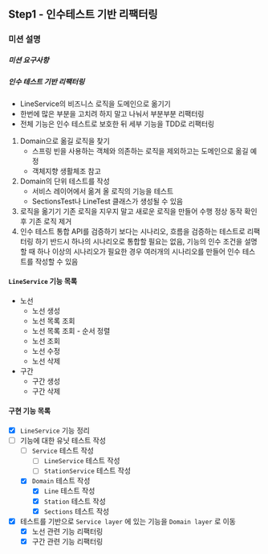 ## Step1 - 인수테스트 기반 리팩터링

### 미션 설명

##### 미션 요구사항

##### 인수 테스트 기반 리팩터링

- LineService의 비즈니스 로직을 도메인으로 옮기기
- 한번에 많은 부분을 고치려 하지 말고 나눠서 부분부분 리팩터링
- 전체 기능은 인수 테스트로 보호한 뒤 세부 기능을 TDD로 리팩터링

1. Domain으로 옮길 로직을 찾기
   - 스프링 빈을 사용하는 객체와 의존하는 로직을 제외하고는 도메인으로 옮길 예정
   - 객체지향 생활체조 참고
2. Domain의 단위 테스트를 작성
   - 서비스 레이어에서 옮겨 올 로직의 기능을 테스트
   - SectionsTest나 LineTest 클래스가 생성될 수 있음
3. 로직을 옮기기
   기존 로직을 지우지 말고 새로운 로직을 만들어 수행
   정상 동작 확인 후 기존 로직 제거
4. 인수 테스트 통합
   API를 검증하기 보다는 시나리오, 흐름을 검증하는 테스트로 리팩터링 하기
   반드시 하나의 시나리오로 통합할 필요는 없음, 기능의 인수 조건을 설명할 때 하나 이상의 시나리오가 필요한 경우 여러개의 시나리오를 만들어 인수 테스트를 작성할 수 있음

#### `LineService` 기능 목록
- 노선
  - 노선 생성
  - 노선 목록 조회
  - 노선 목록 조회 - 순서 정렬
  - 노선 조회
  - 노선 수정
  - 노선 삭제
- 구간
  - 구간 생성
  - 구간 삭제

#### 구현 기능 목록
- [x] `LineService` 기능 정리
- [ ] 기능에 대한 유닛 테스트 작성
  - [ ] `Service` 테스트 작성
    - [ ] `LineService` 테스트 작성
    - [ ] `StationService` 테스트 작성
  - [x] `Domain` 테스트 작성
    - [x] `Line` 테스트 작성
    - [x] `Station` 테스트 작성
    - [x] `Sections` 테스트 작성
- [x] 테스트를 기반으로 `Service layer` 에 있는 기능을 `Domain layer` 로 이동
  - [x] 노선 관련 기능 리팩터링
  - [x] 구간 관련 기능 리팩터링
##  